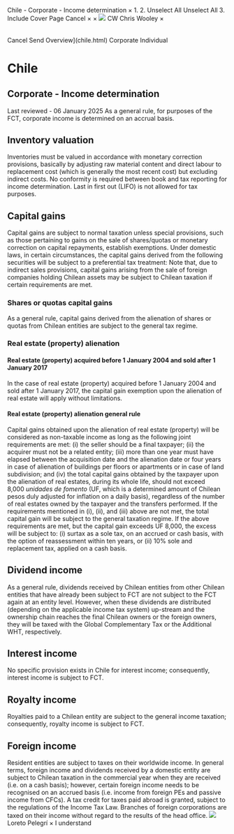 Chile - Corporate - Income determination
×
1.
2.
Unselect All
Unselect All
3.
Include Cover Page
Cancel
×
×
![](-/media/world-wide-tax-summaries/attachments/global---chris-wooley.ashx%3Frev=ac5e5f3223b34096b1afc2a6009c7320&revision=ac5e5f32-23b3-4096-b1af-c2a6009c7320&hash=859B7ADC84DC2CBEC9760E9E6EE7DE6D0A8BFCDF)
CW
Chris Wooley
×
######
Cancel
Send
Overview](chile.html)
Corporate
Individual
# Chile
## Corporate - Income determination
Last reviewed - 06 January 2025
As a general rule, for purposes of the FCT, corporate income is determined on an accrual basis.
## Inventory valuation
Inventories must be valued in accordance with monetary correction provisions, basically by adjusting raw material content and direct labour to replacement cost (which is generally the most recent cost) but excluding indirect costs. No conformity is required between book and tax reporting for income determination. Last in first out (LIFO) is not allowed for tax purposes.
## Capital gains
Capital gains are subject to normal taxation unless special provisions, such as those pertaining to gains on the sale of shares/quotas or monetary correction on capital repayments, establish exemptions.
Under domestic laws, in certain circumstances, the capital gains derived from the following securities will be subject to a preferential tax treatment:
Note that, due to indirect sales provisions, capital gains arising from the sale of foreign companies holding Chilean assets may be subject to Chilean taxation if certain requirements are met.
### Shares or quotas capital gains
As a general rule, capital gains derived from the alienation of shares or quotas from Chilean entities are subject to the general tax regime.
### Real estate (property) alienation
#### Real estate (property) acquired before 1 January 2004 and sold after 1 January 2017
In the case of real estate (property) acquired before 1 January 2004 and sold after 1 January 2017, the capital gain exemption upon the alienation of real estate will apply without limitations.
#### Real estate (property) alienation general rule
Capital gains obtained upon the alienation of real estate (property) will be considered as non-taxable income as long as the following joint requirements are met: (i) the seller should be a final taxpayer; (ii) the acquirer must not be a related entity; (iii) more than one year must have elapsed between the acquisition date and the alienation date or four years in case of alienation of buildings per floors or apartments or in case of land subdivision; and (iv) the total capital gains obtained by the taxpayer upon the alienation of real estates, during its whole life, should not exceed 8,000 *unidades de fomento* (UF, which is a determined amount of Chilean pesos duly adjusted for inflation on a daily basis), regardless of the number of real estates owned by the taxpayer and the transfers performed.
If the requirements mentioned in (i), (ii), and (iii) above are not met, the total capital gain will be subject to the general taxation regime. If the above requirements are met, but the capital gain exceeds UF 8,000, the excess will be subject to: (i) surtax as a sole tax, on an accrued or cash basis, with the option of reassessment within ten years, or (ii) 10% sole and replacement tax, applied on a cash basis.
## Dividend income
As a general rule, dividends received by Chilean entities from other Chilean entities that have already been subject to FCT are not subject to the FCT again at an entity level. However, when these dividends are distributed (depending on the applicable income tax system) up-stream and the ownership chain reaches the final Chilean owners or the foreign owners, they will be taxed with the Global Complementary Tax or the Additional WHT, respectively.
## Interest income
No specific provision exists in Chile for interest income; consequently, interest income is subject to FCT.
## Royalty income
Royalties paid to a Chilean entity are subject to the general income taxation; consequently, royalty income is subject to FCT.
## Foreign income
Resident entities are subject to taxes on their worldwide income. In general terms, foreign income and dividends received by a domestic entity are subject to Chilean taxation in the commercial year when they are received (i.e. on a cash basis); however, certain foreign income needs to be recognised on an accrued basis (i.e. income from foreign PEs and passive income from CFCs). A tax credit for taxes paid abroad is granted, subject to the regulations of the Income Tax Law.
Branches of foreign corporations are taxed on their income without regard to the results of the head office.
![](-/media/world-wide-tax-summaries/attachments/chile---loreto-pelegri.ashx%3Frev=7a15bd9f3ed14f6698198c66436a0091&revision=7a15bd9f-3ed1-4f66-9819-8c66436a0091&hash=47A76D7AA1C8C38690622B4E266F2F3E2DD78F37)
Loreto Pelegrí
×
I understand
